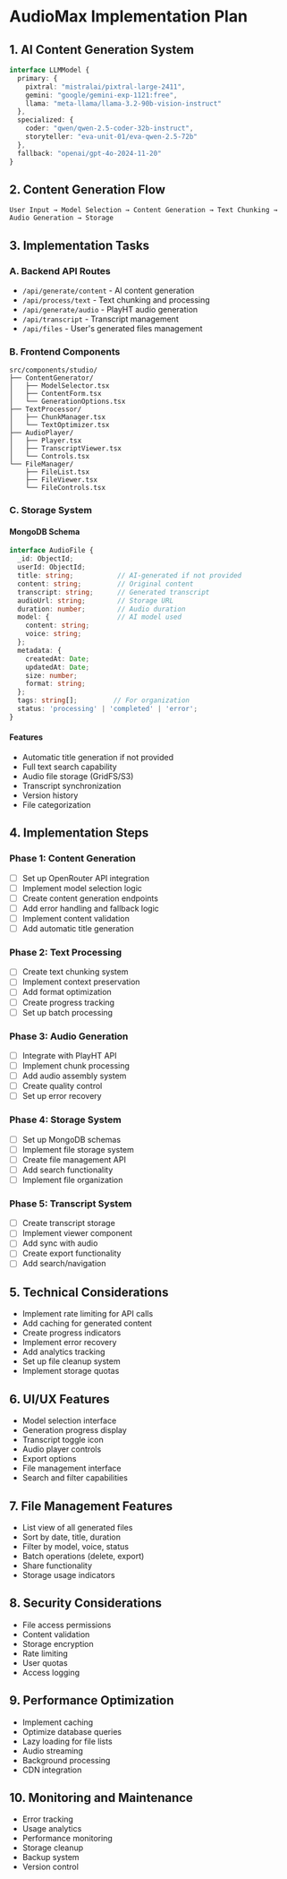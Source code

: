 # AudioMax Implementation Plan

## 1. AI Content Generation System

```typescript
interface LLMModel {
  primary: {
    pixtral: "mistralai/pixtral-large-2411",
    gemini: "google/gemini-exp-1121:free",
    llama: "meta-llama/llama-3.2-90b-vision-instruct"
  },
  specialized: {
    coder: "qwen/qwen-2.5-coder-32b-instruct",
    storyteller: "eva-unit-01/eva-qwen-2.5-72b"
  },
  fallback: "openai/gpt-4o-2024-11-20"
}
```

## 2. Content Generation Flow

```
User Input → Model Selection → Content Generation → Text Chunking → Audio Generation → Storage
```

## 3. Implementation Tasks

### A. Backend API Routes
- `/api/generate/content` - AI content generation
- `/api/process/text` - Text chunking and processing
- `/api/generate/audio` - PlayHT audio generation
- `/api/transcript` - Transcript management
- `/api/files` - User's generated files management

### B. Frontend Components
```
src/components/studio/
├── ContentGenerator/
│   ├── ModelSelector.tsx
│   ├── ContentForm.tsx
│   └── GenerationOptions.tsx
├── TextProcessor/
│   ├── ChunkManager.tsx
│   └── TextOptimizer.tsx
├── AudioPlayer/
│   ├── Player.tsx
│   ├── TranscriptViewer.tsx
│   └── Controls.tsx
└── FileManager/
    ├── FileList.tsx
    ├── FileViewer.tsx
    └── FileControls.tsx
```

### C. Storage System

#### MongoDB Schema
```typescript
interface AudioFile {
  _id: ObjectId;
  userId: ObjectId;
  title: string;           // AI-generated if not provided
  content: string;         // Original content
  transcript: string;      // Generated transcript
  audioUrl: string;        // Storage URL
  duration: number;        // Audio duration
  model: {                 // AI model used
    content: string;
    voice: string;
  };
  metadata: {
    createdAt: Date;
    updatedAt: Date;
    size: number;
    format: string;
  };
  tags: string[];         // For organization
  status: 'processing' | 'completed' | 'error';
}
```

#### Features
- Automatic title generation if not provided
- Full text search capability
- Audio file storage (GridFS/S3)
- Transcript synchronization
- Version history
- File categorization

## 4. Implementation Steps

### Phase 1: Content Generation
- [ ] Set up OpenRouter API integration
- [ ] Implement model selection logic
- [ ] Create content generation endpoints
- [ ] Add error handling and fallback logic
- [ ] Implement content validation
- [ ] Add automatic title generation

### Phase 2: Text Processing
- [ ] Create text chunking system
- [ ] Implement context preservation
- [ ] Add format optimization
- [ ] Create progress tracking
- [ ] Set up batch processing

### Phase 3: Audio Generation
- [ ] Integrate with PlayHT API
- [ ] Implement chunk processing
- [ ] Add audio assembly system
- [ ] Create quality control
- [ ] Set up error recovery

### Phase 4: Storage System
- [ ] Set up MongoDB schemas
- [ ] Implement file storage system
- [ ] Create file management API
- [ ] Add search functionality
- [ ] Implement file organization

### Phase 5: Transcript System
- [ ] Create transcript storage
- [ ] Implement viewer component
- [ ] Add sync with audio
- [ ] Create export functionality
- [ ] Add search/navigation

## 5. Technical Considerations
- Implement rate limiting for API calls
- Add caching for generated content
- Create progress indicators
- Implement error recovery
- Add analytics tracking
- Set up file cleanup system
- Implement storage quotas

## 6. UI/UX Features
- Model selection interface
- Generation progress display
- Transcript toggle icon
- Audio player controls
- Export options
- File management interface
- Search and filter capabilities

## 7. File Management Features
- List view of all generated files
- Sort by date, title, duration
- Filter by model, voice, status
- Batch operations (delete, export)
- Share functionality
- Storage usage indicators

## 8. Security Considerations
- File access permissions
- Content validation
- Storage encryption
- Rate limiting
- User quotas
- Access logging

## 9. Performance Optimization
- Implement caching
- Optimize database queries
- Lazy loading for file lists
- Audio streaming
- Background processing
- CDN integration

## 10. Monitoring and Maintenance
- Error tracking
- Usage analytics
- Performance monitoring
- Storage cleanup
- Backup system
- Version control
